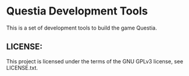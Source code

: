 # Questia Development Tools

This is a set of development tools to build the game Questia.

LICENSE:
----------------
This project is licensed under the terms of the GNU GPLv3 license, see LICENSE.txt.

